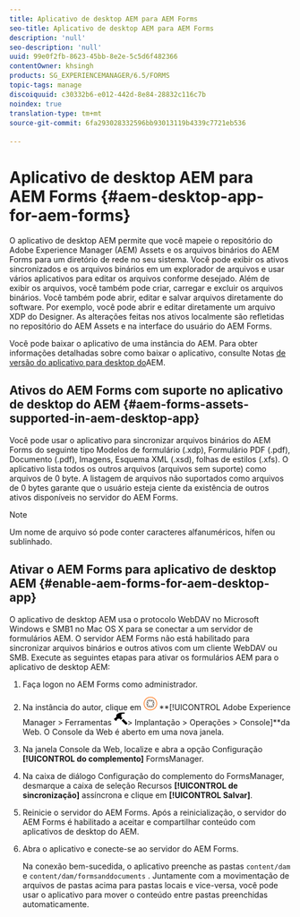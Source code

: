 ```yaml
---
title: Aplicativo de desktop AEM para AEM Forms
seo-title: Aplicativo de desktop AEM para AEM Forms
description: 'null'
seo-description: 'null'
uuid: 99e0f2fb-8623-45bb-8e2e-5c5d6f482366
contentOwner: khsingh
products: SG_EXPERIENCEMANAGER/6.5/FORMS
topic-tags: manage
discoiquuid: c30332b6-e012-442d-8e84-28832c116c7b
noindex: true
translation-type: tm+mt
source-git-commit: 6fa293028332596bb93013119b4339c7721eb536

---
```



# Aplicativo de desktop AEM para AEM Forms {#aem-desktop-app-for-aem-forms}

O aplicativo de desktop AEM permite que você mapeie o repositório do Adobe Experience Manager (AEM) Assets e os arquivos binários do AEM Forms para um diretório de rede no seu sistema. Você pode exibir os ativos sincronizados e os arquivos binários em um explorador de arquivos e usar vários aplicativos para editar os arquivos conforme desejado. Além de exibir os arquivos, você também pode criar, carregar e excluir os arquivos binários. Você também pode abrir, editar e salvar arquivos diretamente do software. Por exemplo, você pode abrir e editar diretamente um arquivo XDP do Designer. As alterações feitas nos ativos localmente são refletidas no repositório do AEM Assets e na interface do usuário do AEM Forms.

Você pode baixar o aplicativo de uma instância do AEM. Para obter informações detalhadas sobre como baixar o aplicativo, consulte Notas [de versão do aplicativo para desktop do](https://helpx.adobe.com/experience-manager/desktop-app/release-notes.html)AEM.

## Ativos do AEM Forms com suporte no aplicativo de desktop do AEM {#aem-forms-assets-supported-in-aem-desktop-app}

Você pode usar o aplicativo para sincronizar arquivos binários do AEM Forms do seguinte tipo Modelos de formulário (.xdp), Formulário PDF (.pdf), Documento (.pdf), Imagens, Esquema XML (.xsd), folhas de estilos (.xfs). O aplicativo lista todos os outros arquivos (arquivos sem suporte) como arquivos de 0 byte. A listagem de arquivos não suportados como arquivos de 0 bytes garante que o usuário esteja ciente da existência de outros ativos disponíveis no servidor do AEM Forms.

>[!NOTE]
>
>Um nome de arquivo só pode conter caracteres alfanuméricos, hífen ou sublinhado.

## Ativar o AEM Forms para aplicativo de desktop AEM {#enable-aem-forms-for-aem-desktop-app}

O aplicativo de desktop AEM usa o protocolo WebDAV no Microsoft Windows e SMB1 no Mac OS X para se conectar a um servidor de formulários AEM. O servidor AEM Forms não está habilitado para sincronizar arquivos binários e outros ativos com um cliente WebDAV ou SMB. Execute as seguintes etapas para ativar os formulários AEM para o aplicativo de desktop AEM:

1. Faça logon no AEM Forms como administrador.
1. Na instância do autor, clique em ![adobeexperiencemanager](assets/adobeexperiencemanager.png) **[!UICONTROL Adobe Experience Manager > Ferramentas **![martelo](assets/hammer.png)**> Implantação > Operações > Console]**da Web. O Console da Web é aberto em uma nova janela.
1. Na janela Console da Web, localize e abra a opção Configuração **[!UICONTROL do complemento]** FormsManager.
1. Na caixa de diálogo Configuração do complemento do FormsManager, desmarque a caixa de seleção Recursos **[!UICONTROL de sincronização]** assíncrona e clique em **[!UICONTROL Salvar]**.
1. Reinicie o servidor do AEM Forms. Após a reinicialização, o servidor do AEM Forms é habilitado a aceitar e compartilhar conteúdo com aplicativos de desktop do AEM.
1. Abra o aplicativo e conecte-se ao servidor do AEM Forms.

   Na conexão bem-sucedida, o aplicativo preenche as pastas `content/dam` e `content/dam/formsanddocuments` . Juntamente com a movimentação de arquivos de pastas acima para pastas locais e vice-versa, você pode usar o aplicativo para mover o conteúdo entre pastas preenchidas automaticamente.

